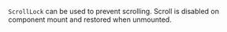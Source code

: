 `ScrollLock` can be used to prevent scrolling. Scroll is disabled on component mount and restored when unmounted.
